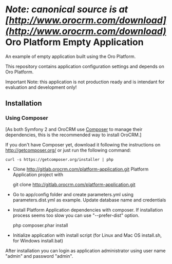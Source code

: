 *Note: canonical source is at [http://www.orocrm.com/download](http://www.orocrm.com/download)*
Oro Platform Empty Application
==============================
An example of empty application built using the Oro Platform.

This repository contains application configuration settings and depends on Oro Platform.

Important Note: this application is not production ready and is intendant for evaluation and development only!

Installation
------------

### Using Composer

[As both Symfony 2 and OroCRM use [Composer][1] to manage their dependencies, this is the recommended way to install OroCRM.]

If you don't have Composer yet, download it following the instructions on
http://getcomposer.org/ or just run the following command:

    curl -s https://getcomposer.org/installer | php

- Clone http://gitlab.orocrm.com/platform-application.git Platform Application project with

    git clone http://gitlab.orocrm.com/platform-application.git

- Go to app/config folder and create parameters.yml using parameters.dist.yml as example. Update database name and credentials
- Install Platform Application dependencies with composer. If installation process seems too slow you can use "--prefer-dist" option.

    php composer.phar install

- Initialize application with install script (for Linux and Mac OS install.sh, for Windows install.bat)

After installation you can login as application administrator using user name "admin" and password "admin".

[1]:  http://getcomposer.org/
